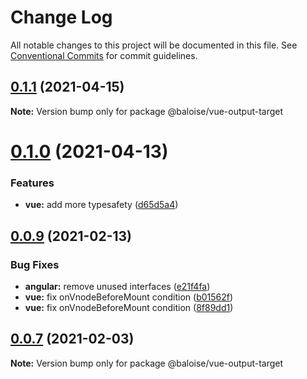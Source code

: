 # Change Log

All notable changes to this project will be documented in this file.
See [Conventional Commits](https://conventionalcommits.org) for commit guidelines.

## [0.1.1](https://github.com/baloise/stencil-ds-output-targets/compare/@baloise/vue-output-target@0.1.0...@baloise/vue-output-target@0.1.1) (2021-04-15)

**Note:** Version bump only for package @baloise/vue-output-target





# [0.1.0](https://github.com/baloise/stencil-ds-output-targets/compare/@baloise/vue-output-target@0.0.9...@baloise/vue-output-target@0.1.0) (2021-04-13)


### Features

* **vue:** add more typesafety ([d65d5a4](https://github.com/baloise/stencil-ds-output-targets/commit/d65d5a4fa08e1785d5f11e43d6685f0c8b077595))





## [0.0.9](https://github.com/baloise/stencil-ds-output-targets/compare/@baloise/vue-output-target@0.0.7...@baloise/vue-output-target@0.0.9) (2021-02-13)


### Bug Fixes

* **angular:** remove unused interfaces ([e21f4fa](https://github.com/baloise/stencil-ds-output-targets/commit/e21f4fadf8e0f0ed7da8a52276162c374785a2b2))
* **vue:** fix onVnodeBeforeMount condition ([b01562f](https://github.com/baloise/stencil-ds-output-targets/commit/b01562fff0a57bf0ae82b136aaaf673300acb67f))
* **vue:** fix onVnodeBeforeMount condition ([8f89dd1](https://github.com/baloise/stencil-ds-output-targets/commit/8f89dd1db795dc8d1975c7f3799cc7a1e9147377))





## [0.0.7](https://github.com/baloise/stencil-ds-output-targets/compare/@baloise/vue-output-target@0.0.6...@baloise/vue-output-target@0.0.7) (2021-02-03)

**Note:** Version bump only for package @baloise/vue-output-target
